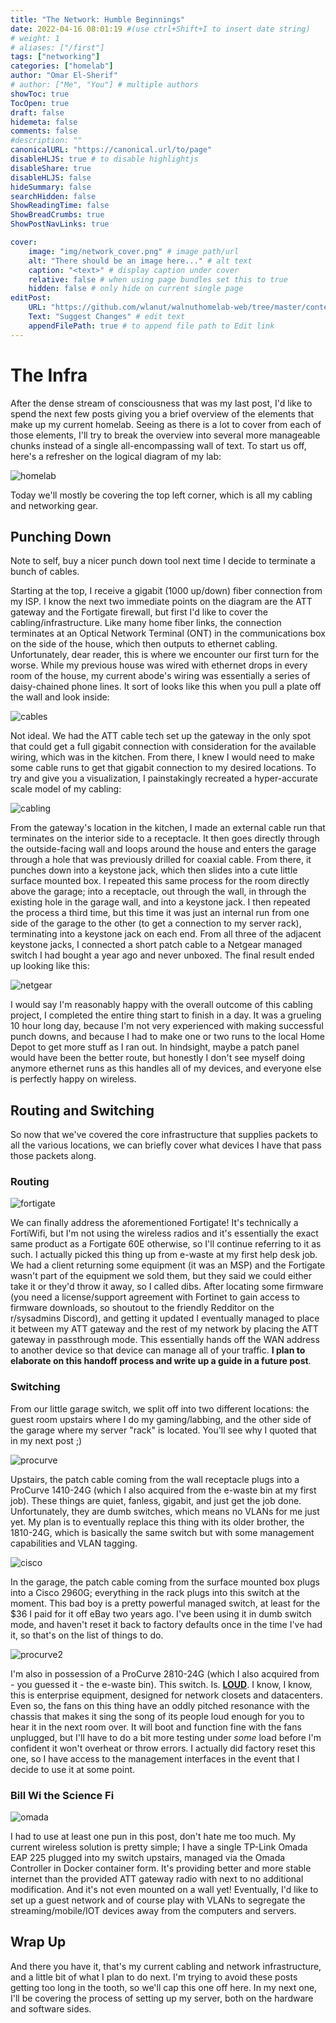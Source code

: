 ```yaml
---
title: "The Network: Humble Beginnings"
date: 2022-04-16 08:01:19 #(use ctrl+Shift+I to insert date string)
# weight: 1
# aliases: ["/first"]
tags: ["networking"]
categories: ["homelab"]
author: "Omar El-Sherif"
# author: ["Me", "You"] # multiple authors
showToc: true
TocOpen: true
draft: false
hidemeta: false
comments: false
#description: ""
canonicalURL: "https://canonical.url/to/page"
disableHLJS: true # to disable highlightjs
disableShare: true
disableHLJS: false
hideSummary: false
searchHidden: false
ShowReadingTime: false
ShowBreadCrumbs: true
ShowPostNavLinks: true

cover:
    image: "img/network_cover.png" # image path/url
    alt: "There should be an image here..." # alt text
    caption: "<text>" # display caption under cover
    relative: false # when using page bundles set this to true
    hidden: false # only hide on current single page
editPost:
    URL: "https://github.com/wlanut/walnuthomelab-web/tree/master/content"
    Text: "Suggest Changes" # edit text
    appendFilePath: true # to append file path to Edit link
---
```


# The Infra

After the dense stream of consciousness that was my last post, I'd like to spend the next few posts giving you a brief overview of the elements that make up my current homelab. Seeing as there is a lot to cover from each of those elements, I'll try to break the overview into several more manageable chunks instead of a single all-encompassing wall of text. To start us off, here's a refresher on the logical diagram of my lab:

![homelab](img/homelab.PNG)

Today we'll mostly be covering the top left corner, which is all my cabling and networking gear.

## Punching Down

Note to self, buy a nicer punch down tool next time I decide to terminate a bunch of cables.

Starting at the top, I receive a gigabit (1000 up/down) fiber connection from my ISP. I know the next two immediate points on the diagram are the ATT gateway and the Fortigate firewall, but first I'd like to cover the cabling/infrastructure. Like many home fiber links, the connection terminates at an Optical Network Terminal (ONT) in the communications box on the side of the house, which then outputs to ethernet cabling. Unfortunately, dear reader, this is where we encounter our first turn for the worse. While my previous house was wired with ethernet drops in every room of the house, my current abode's wiring was essentially a series of daisy-chained phone lines. It sort of looks like this when you pull a plate off the wall and look inside:

![cables](img/cables.png)

Not ideal. We had the ATT cable tech set up the gateway in the only spot that could get a full gigabit connection with consideration for the available wiring, which was in the kitchen. From there, I knew I would need to make some cable runs to get that gigabit connection to my desired locations. To try and give you a visualization, I painstakingly recreated a hyper-accurate scale model of my cabling:

![cabling](img/cabling.png)

From the gateway's location in the kitchen, I made an external cable run that terminates on the interior side to a receptacle. It then goes directly through the outside-facing wall and loops around the house and enters the garage through a hole that was previously drilled for coaxial cable. From there, it punches down into a keystone jack, which then slides into a cute little surface mounted box. I repeated this same process for the room directly above the garage; into a receptacle, out through the wall, in through the existing hole in the garage wall, and into a keystone jack. I then repeated the process a third time, but this time it was just an internal run from one side of the garage to the other (to get a connection to my server rack), terminating into a keystone jack on each end. From all three of the adjacent keystone jacks, I connected a short patch cable to a Netgear managed switch I had bought a year ago and never unboxed. The final result ended up looking like this:

![netgear](img/netgear.jpg)

I would say I'm reasonably happy with the overall outcome of this cabling project, I completed the entire thing start to finish in a day. It was a grueling 10 hour long day, because I'm not very experienced with making successful punch downs, and because I had to make one or two runs to the local Home Depot to get more stuff as I ran out. In hindsight, maybe a patch panel would have been the better route, but honestly I don't see myself doing anymore ethernet runs as this handles all of my devices, and everyone else is perfectly happy on wireless. 

## Routing and Switching

So now that we've covered the core infrastructure that supplies packets to all the various locations, we can briefly cover what devices I have that pass those packets along.

### Routing

![fortigate](img/fortigate.png)

We can finally address the aforementioned Fortigate! It's technically a FortiWifi, but I'm not using the wireless radios and it's essentially the exact same product as a Fortigate 60E otherwise, so I'll continue referring to it as such. I actually picked this thing up from e-waste at my first help desk job. We had a client returning some equipment (it was an MSP) and the Fortigate wasn't part of the equipment we sold them, but they said we could either take it or they'd throw it away, so I called dibs. After locating some firmware (you need a license/support agreement with Fortinet to gain access to firmware downloads, so shoutout to the friendly Redditor on the r/sysadmins Discord), and getting it updated I eventually managed to place it between my ATT gateway and the rest of my network by placing the ATT gateway in passthrough mode. This essentially hands off the WAN address to another device so that device can manage all of your traffic. **I plan to elaborate on this handoff process and write up a guide in a future post**.

### Switching

From our little garage switch, we split off into two different locations: the guest room upstairs where I do my gaming/labbing, and the other side of the garage where my server "rack" is located. You'll see why I quoted that in my next post ;)

![procurve](img/procurve1410_trimmed.png)

Upstairs, the patch cable coming from the wall receptacle plugs into a ProCurve 1410-24G (which I also acquired from the e-waste bin at my first job). These things are quiet, fanless, gigabit, and just get the job done. Unfortunately, they are dumb switches, which means no VLANs for me just yet. My plan is to eventually replace this thing with its older brother, the 1810-24G, which is basically the same switch but with some management capabilities and VLAN tagging.

![cisco](img/cisco.png)

In the garage, the patch cable coming from the surface mounted box plugs into a Cisco 2960G; everything in the rack plugs into this switch at the moment. This bad boy is a pretty powerful managed switch, at least for the $36 I paid for it off eBay two years ago. I've been using it in dumb switch mode, and haven't reset it back to factory defaults once in the time I've had it, so that's on the list of things to do.

![procurve2](img/procurve2810.jpg)

I'm also in possession of a ProCurve 2810-24G (which I also acquired from - you guessed it - the e-waste bin). This switch. Is. **<ins>LOUD</ins>**. I know, I know, this is enterprise equipment, designed for network closets and datacenters. Even so, the fans on this thing have an oddly pitched resonance with the chassis that makes it sing the song of its people loud enough for you to hear it in the next room over. It will boot and function fine with the fans unplugged, but I'll have to do a bit more testing under *some* load before I'm confident it won't overheat or throw errors. I actually did factory reset this one, so I have access to the management interfaces in the event that I decide to use it at some point.

### Bill Wi the Science Fi

![omada](img/omada.png)

I had to use at least one pun in this post, don't hate me too much. My current wireless solution is pretty simple; I have a single TP-Link Omada EAP 225 plugged into my switch upstairs, managed via the Omada Controller in Docker container form. It's providing better and more stable internet than the provided ATT gateway radio with next to no additional modification. And it's not even mounted on a wall yet! Eventually, I'd like to set up a guest network and of course play with VLANs to segregate the streaming/mobile/IOT devices away from the computers and servers.

## Wrap Up

And there you have it, that's my current cabling and network infrastructure, and a little bit of what I plan to do next. I'm trying to avoid these posts getting too long in the tooth, so we'll cap this one off here. In my next one, I'll be covering the process of setting up my server, both on the hardware and software sides.